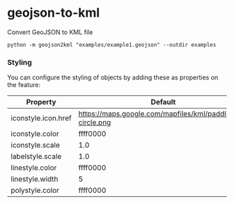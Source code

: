 # geojson-to-kml

Convert GeoJSON to KML file

```shell
python -m geojson2kml "examples/example1.geojson" --outdir examples
```


### Styling

You can configure the styling of objects by adding these as properties on the feature:

| Property            | Default                                                    |
| ------------------- | ---------------------------------------------------------- |
| iconstyle.icon.href | https://maps.google.com/mapfiles/kml/paddle/red-circle.png |
| iconstyle.color     | ffff0000                                                   |
| iconstyle.scale     | 1.0                                                        |
| labelstyle.scale    | 1.0                                                        |
| linestyle.color     | ffff0000                                                   |
| linestyle.width     | 5                                                          |
| polystyle.color     | ffff0000                                                   |